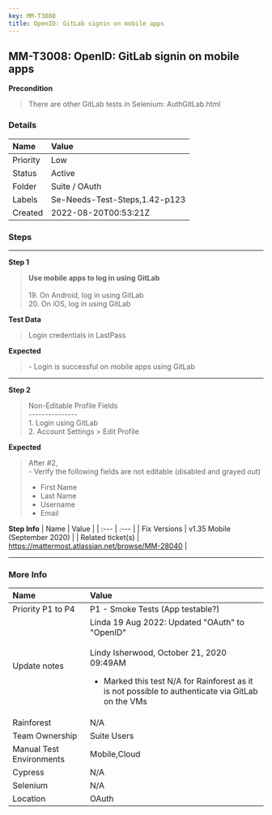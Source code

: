 ```yaml
---
key: MM-T3008
title: OpenID: GitLab signin on mobile apps
---
```


## MM-T3008: OpenID: GitLab signin on mobile apps

**Precondition**

> <article>There are other GitLab tests in Selenium: AuthGitLab.html</article>

### Details

| Name     | Value                         |
| :------- | :---------------------------- |
| Priority | Low                           |
| Status   | Active                        |
| Folder   | Suite / OAuth                 |
| Labels   | Se-Needs-Test-Steps,1.42-p123 |
| Created  | 2022-08-20T00:53:21Z          |

### Steps

<hr/>

**Step 1**

> <article><strong>Use mobile apps to log in using GitLab<br /></strong><br />19. On Android, log in using GitLab<br />20. On iOS, log in using GitLab</article>

**Test Data**

> <article>Login credentials in LastPass</article>

**Expected**

> <article>- Login is successful on mobile apps using GitLab</article>

<hr/>

**Step 2**

> <article>Non-Editable Profile Fields<br />---------------<br />1. Login using GitLab<br />2. Account Settings &gt; Edit Profile</article>

**Expected**

> <article>After #2,<br />- Verify the following fields are not editable (disabled and grayed out)<ul><li>First Name</li><li>Last Name</li><li>Username</li><li>Email</li></ul></article>

**Step Info**
| Name | Value |
| :--- | :--- |
| Fix Versions | v1.35 Mobile (September 2020) |
| Related ticket(s) | <a href="https://mattermost.atlassian.net/browse/MM-28040">https://mattermost.atlassian.net/browse/MM-28040</a> |

<hr/>

### More Info

| Name                     | Value                                                                                                                                                                                                                |
| :----------------------- | :------------------------------------------------------------------------------------------------------------------------------------------------------------------------------------------------------------------- |
| Priority P1 to P4        | P1 - Smoke Tests (App testable?)                                                                                                                                                                                     |
| Update notes             | Linda 19 Aug 2022: Updated "OAuth" to "OpenID"<br /><br />Lindy Isherwood, October 21, 2020 09:49AM<ul><li>Marked this test N/A for Rainforest as it is not possible to authenticate via GitLab on the VMs</li></ul> |
| Rainforest               | N/A                                                                                                                                                                                                                  |
| Team Ownership           | Suite Users                                                                                                                                                                                                          |
| Manual Test Environments | Mobile,Cloud                                                                                                                                                                                                         |
| Cypress                  | N/A                                                                                                                                                                                                                  |
| Selenium                 | N/A                                                                                                                                                                                                                  |
| Location                 | OAuth                                                                                                                                                                                                                |
